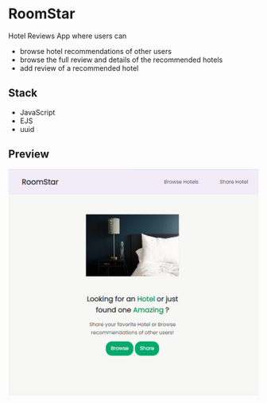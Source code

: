 # RoomStar

Hotel Reviews App where users can 

* browse hotel recommendations of other users
* browse the full review and details of the recommended hotels
* add review of a recommended hotel  

## Stack

* JavaScript
* EJS
* uuid

## Preview
![Full preview of the front page](/preview.png)





